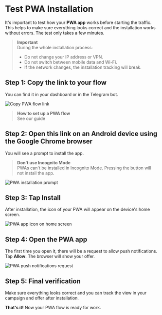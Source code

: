 # Test PWA Installation

It's important to test how your **PWA app** works before starting the traffic. This helps to make sure everything looks correct and the installation works without errors. The test only takes a few minutes.

> **Important**  
> During the whole installation process:
> 
> - Do not change your IP address or VPN.
> - Do not switch between mobile data and Wi-Fi.
> - If the network changes, the installation tracking will break.

## Step 1: Copy the link to your flow

You can find it in your dashboard or in the Telegram bot.

![Copy PWA flow link](/img/4.2/image1.png)

> **How to set up a PWA flow**  
> See our guide

## Step 2: Open this link on an Android device using the Google Chrome browser

You will see a prompt to install the app.

> **Don't use Incognito Mode**  
> PWAs can't be installed in Incognito Mode. Pressing the button will not install the app.

![PWA installation prompt](/img/4.2/image2.png)

## Step 3: Tap Install

After installation, the icon of your PWA will appear on the device's home screen.

![PWA app icon on home screen](/img/4.2/image3.png)

## Step 4: Open the PWA app

The first time you open it, there will be a request to allow push notifications. Tap **Allow**. The browser will show your offer.

![PWA push notifications request](/img/4.2/image4.png)

## Step 5: Final verification

Make sure everything looks correct and you can track the view in your campaign and offer after installation.

**That's it!** Now your PWA flow is ready for work.


